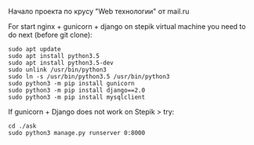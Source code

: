 Начало проекта по крусу "Web технологии" от mail.ru

For start nginx + gunicorn + django on stepik virtual machine
you need to do next (before git clone):

	sudo apt update
	sudo apt install python3.5
	sudo apt install python3.5-dev
	sudo unlink /usr/bin/python3
	sudo ln -s /usr/bin/python3.5 /usr/bin/python3
	sudo python3 -m pip install gunicorn
	sudo python3 -m pip install django==2.0
	sudo python3 -m pip install mysqlclient


If gunicorn + Django does not work on Stepik > try:

	cd ./ask
	sudo python3 manage.py runserver 0:8000
